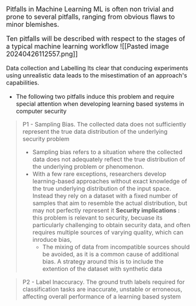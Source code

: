 <font size=4>Pitfalls in Machine Learning<font>
ML is often non trivial and prone to several pitfalls, ranging from obvious flaws to minor blemishes.

Ten pitfalls will be described with respect to the stages of a typical machine learning workflow
![[Pasted image 20240426112557.png]]


<font size = 3>Data collection and Labelling<font>
Its clear that conducing experiments using unrealistic data leads to the misestimation of an approach's capabilities. 
- The following two pitfalls induce this problem and require special attention when developing learning based systems in computer security

>P1 - Sampling Bias. The collected data does not sufficiently represent the true data distribution of the underlying security problem
> - Sampling bias refers to a situation where the collected data does not adequately reflect the true distribution of the underlying problem or phenomenon.
> - With a few rare exceptions, researchers develop learning-based approaches without exact knowledge of the true underlying distribution of the input space.  Instead they rely on a dataset with a fixed number of samples that aim to resemble the actual distribution, but may not perfectly represent it
> **Security implications** : this problem is relevant to security, becuase its particularly challenging to obtain security data, and often requires multiple sources of varying quality, which can inroduce bias,
> 	- The mixing of data from incompatible sources should be avoided, as it is a common cause of additional bias. A strategy around this is to include the extention of the dataset with synthetic data

>P2 - Label Inaccuracy. The ground truth labels required for classification tasks are inaccurate, unstable or erroneous, affecting overall performance of a learning based system

